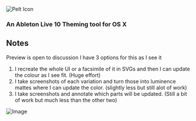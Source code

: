 ![Pelt Icon](https://i.imgur.com/bda73qc.png)
### An Ableton Live 10 Theming tool for OS X

## Notes

Preview is open to discussion I have 3 options for this as I see it

1. I recreate the whole UI or a facsimile of it in SVGs and then I can update the colour as I see fit. (Huge effort)
2. I take screenshots of each variation and turn those into luminence mattes where I can update the color. (slightly less but still alot of work)
3. I take screenshots and annotate which parts will be updated. (Still a bit of work but much less than the other two)

![Image](https://i.imgur.com/jtF8HLC.png)
